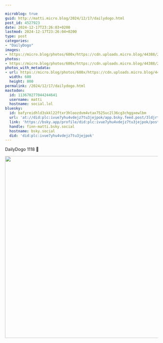 ```yaml
---

microblog: true
guid: http://matti.micro.blog/2024/12/17/dailydogo.html
post_id: 4527923
date: 2024-12-17T23:26:03+0200
lastmod: 2024-12-17T23:26:04+0200
type: post
categories:
- "DailyDogo"
images:
- https://micro.blog/photos/600x/https://cdn.uploads.micro.blog/44388/2024/abdb89dacf794248b44893c4c5aaa5dd.jpg
photos:
- https://micro.blog/photos/600x/https://cdn.uploads.micro.blog/44388/2024/abdb89dacf794248b44893c4c5aaa5dd.jpg
photos_with_metadata:
- url: https://micro.blog/photos/600x/https://cdn.uploads.micro.blog/44388/2024/abdb89dacf794248b44893c4c5aaa5dd.jpg
  width: 600
  height: 800
permalink: /2024/12/17/dailydogo.html
mastodon:
  id: 113670277044244641
  username: matti
  hostname: social.lol
bluesky:
  id: bafyreidhld3skkl22ftxr3hloozdvm4vtax7525uc2l36cg3chggxewlbm
  url: 'at://did:plc:ivue7yhu4vdejz7tu3jejpok/app.bsky.feed.post/3ldjrtgwj3n2m'
  link: 'https://bsky.app/profile/did:plc:ivue7yhu4vdejz7tu3jejpok/post/3ldjrtgwj3n2m'
  handle: finn-matti.bsky.social
  hostname: bsky.social
  did: 'did:plc:ivue7yhu4vdejz7tu3jejpok'
---
```

DailyDogo 1118 🐶

<img src="https://micro.blog/photos/600x/https://blog.martin-haehnel.de/uploads/2024/abdb89dacf794248b44893c4c5aaa5dd.jpg" width="600" alt="" />
